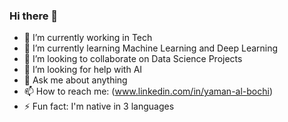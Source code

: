 ### Hi there 👋



- 🔭 I’m currently working in Tech
- 🌱 I’m currently learning Machine Learning and Deep Learning
- 👯 I’m looking to collaborate on Data Science Projects
- 🤔 I’m looking for help with AI
- 💬 Ask me about anything
- 📫 How to reach me: (www.linkedin.com/in/yaman-al-bochi)
- ⚡ Fun fact: I'm native in 3 languages

